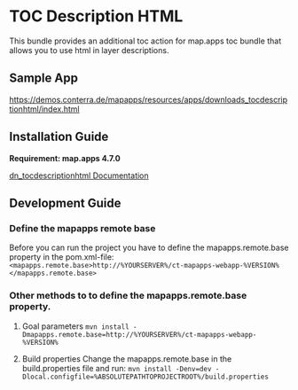 # TOC Description HTML

This bundle provides an additional toc action for map.apps toc bundle that allows you to use html in layer descriptions.

## Sample App
https://demos.conterra.de/mapapps/resources/apps/downloads_tocdescriptionhtml/index.html

## Installation Guide
**Requirement: map.apps 4.7.0**

[dn_tocdescriptionhtml Documentation](https://github.com/conterra/mapapps-toc-desription-html/tree/master/src/main/js/bundles/dn_tocdescriptionhtml)

## Development Guide
### Define the mapapps remote base
Before you can run the project you have to define the mapapps.remote.base property in the pom.xml-file:
`<mapapps.remote.base>http://%YOURSERVER%/ct-mapapps-webapp-%VERSION%</mapapps.remote.base>`

### Other methods to to define the mapapps.remote.base property.
1. Goal parameters
`mvn install -Dmapapps.remote.base=http://%YOURSERVER%/ct-mapapps-webapp-%VERSION%`

2. Build properties
Change the mapapps.remote.base in the build.properties file and run:
`mvn install -Denv=dev -Dlocal.configfile=%ABSOLUTEPATHTOPROJECTROOT%/build.properties`
